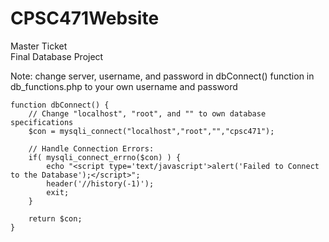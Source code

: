 # CPSC471Website
Master Ticket  
Final Database Project

Note: change server, username, and password in dbConnect() function in db_functions.php to your own username and password  

```
function dbConnect() {  
	// Change "localhost", "root", and "" to own database specifications
	$con = mysqli_connect("localhost","root","","cpsc471");
		
	// Handle Connection Errors:
	if( mysqli_connect_errno($con) ) {
		echo "<script type='text/javascript'>alert('Failed to Connect to the Database');</script>";
		header('//history(-1)');
		exit;
	}
		
	return $con;
}
```
